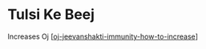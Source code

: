 # Tulsi Ke Beej

Increases Oj [[oj-jeevanshakti-immunity-how-to-increase]]

[//begin]: # "Autogenerated link references for markdown compatibility"
[oj-jeevanshakti-immunity-how-to-increase]: oj-jeevanshakti-immunity-how-to-increase "Oj Jeevanshakti Immunity How to Increase"
[//end]: # "Autogenerated link references"